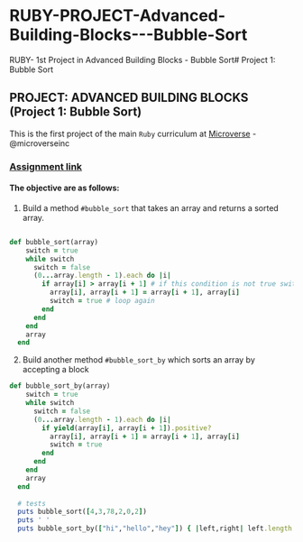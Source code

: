 # RUBY-PROJECT-Advanced-Building-Blocks---Bubble-Sort
RUBY- 1st Project in Advanced Building Blocks - Bubble Sort# Project 1: Bubble Sort

## PROJECT: ADVANCED BUILDING BLOCKS (Project 1: Bubble Sort)

This is the first project of the main `Ruby` curriculum at [Microverse](https://www.microverse.org/) - @microverseinc


### [Assignment link](https://www.theodinproject.com/courses/ruby-programming/lessons/advanced-building-blocks)

#### The objective are as follows:

1. Build a method `#bubble_sort` that takes an array and returns a sorted array.

``` rb

def bubble_sort(array)
    switch = true
    while switch
      switch = false
      (0...array.length - 1).each do |i|  
        if array[i] > array[i + 1] # if this condition is not true switch maintains false
          array[i], array[i + 1] = array[i + 1], array[i]
          switch = true # loop again
        end 
      end
    end
    array
  end
  ```

2. Build another method `#bubble_sort_by` which sorts an array by accepting a block

``` rb
def bubble_sort_by(array)
    switch = true
    while switch
      switch = false
      (0...array.length - 1).each do |i|
        if yield(array[i], array[i + 1]).positive? 
          array[i], array[i + 1] = array[i + 1], array[i]
          switch = true
        end
      end
    end
    array
  end
  
  # tests 
  puts bubble_sort([4,3,78,2,0,2])
  puts ' '
  puts bubble_sort_by(["hi","hello","hey"]) { |left,right| left.length - right.length}
```


